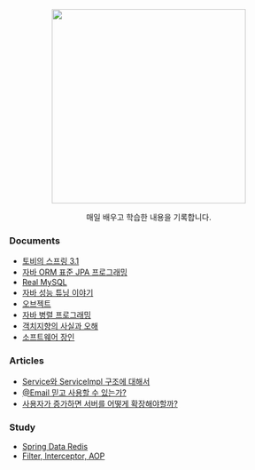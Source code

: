 <div align="center"><img src="https://www.notion.so/image/https%3A%2F%2Fs3-us-west-2.amazonaws.com%2Fsecure.notion-static.com%2F00fd32e6-53cc-4f0f-8373-2276856cfbac%2FToday_I_Learned_(10).png?table=block&id=3280808b-2de4-41a4-b555-1495609847e1&width=3580&userId=&cache=v2" height="350px">
<p> 매일 배우고 학습한 내용을 기록합니다. </p>
</div>



### Documents

* [토비의 스프링 3.1]()
* [자바 ORM 표준 JPA 프로그래밍]()
* [Real MySQL]()
* [자바 성능 튜닝 이야기]()
* [오브젝트]()
* [자바 병렬 프로그래밍]()
* [객치지향의 사실과 오해]()
* [소프트웨어 장인]()

### Articles
* [Service와 ServiceImpl 구조에 대해서](https://see-one.tistory.com/1)
* [@Email 믿고 사용할 수 있는가?]()
* [사용자가 증가하면 서버를 어떻게 확장해야할까?](https://see-one.tistory.com/4)


### Study
* [Spring Data Redis]()
* [Filter, Interceptor, AOP]()
